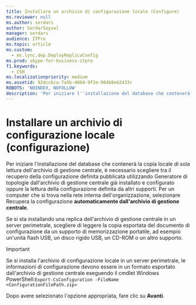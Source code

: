 ```yaml
---
title: Installare un archivio di configurazione locale (Configure)
ms.reviewer: null
ms.author: serdars
author: SerdarSoysal
manager: serdars
audience: ITPro
ms.topic: article
ms.custom:
  - ms.lync.dep.DeployReplicaConfig
ms.prod: skype-for-business-itpro
f1.keywords:
  - CSH
ms.localizationpriority: medium
ms.assetid: 92dccbca-7a5b-4064-9f2e-964b8e62433c
ROBOTS: 'NOINDEX, NOFOLLOW'
description: 'Per iniziare l''installazione del database che contenerà la copia locale di sola lettura dell''archivio di gestione centrale, è necessario scegliere tra il recupero della configurazione definita pubblicata utilizzando Generatore di topologie dall''archivio di gestione centrale già installato e configurato oppure la lettura della configurazione definita da altri supporti. Per un computer che si trova nella rete interna dell''organizzazione, selezionare Recupera la configurazione automaticamente dall''archivio di gestione centrale.'
---
```


# <a name="install-local-configuration-store-invoke-configure"></a>Installare un archivio di configurazione locale (configurazione)
 
Per iniziare l'installazione del database che contenerà la copia locale di sola lettura dell'archivio di gestione centrale, è necessario scegliere tra il recupero della configurazione definita pubblicata utilizzando Generatore di topologie dall'archivio di gestione centrale già installato e configurato oppure la lettura della configurazione definita da altri supporti. Per un computer che si trova nella rete interna dell'organizzazione, selezionare Recupera la configurazione **automaticamente dall'archivio di gestione centrale**.
  
Se si sta installando una replica dell'archivio di gestione centrale in un server perimetrale, scegliere di leggere la copia esportata del documento di configurazione da un supporto di memorizzazione portatile, ad esempio un'unità flash USB, un disco rigido USB, un CD-ROM o un altro supporto. 
  
> [!IMPORTANT]
> Se si installa l'archivio di configurazione locale in un server perimetrale, le informazioni di configurazione devono essere in un formato esportato dall'archivio di gestione centrale eseguendo il cmdlet Windows PowerShell:`Export-CsConfiguration -FileName <ConfigurationFilePath.zip>`
  
Dopo avere selezionato l'opzione appropriata, fare clic su **Avanti**.
  

